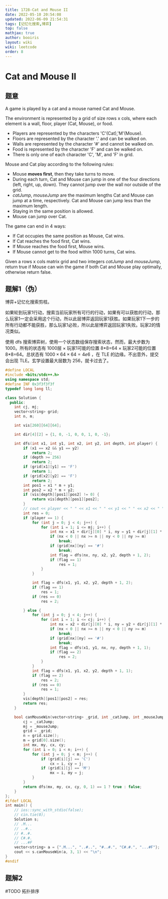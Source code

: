 ```yaml
---
title: 1728-Cat and Mouse II 
date: 2022-05-10 20:54:08 
updated: 2022-06-09 21:54:31
tags: [记忆化搜索,博弈] 
top: false
mathjax: true
author: booiris
layout: wiki  
wiki: leetcode
order: 8
---
```


# Cat and Mouse II

## 题意

A game is played by a cat and a mouse named Cat and Mouse.

The environment is represented by a grid of size rows x cols, where each element is a wall, floor, player (Cat, Mouse), or food.

* Players are represented by the characters 'C'(Cat),'M'(Mouse).
* Floors are represented by the character '.' and can be walked on.
* Walls are represented by the character '#' and cannot be walked on.
* Food is represented by the character 'F' and can be walked on.
* There is only one of each character 'C', 'M', and 'F' in grid.

Mouse and Cat play according to the following rules:

* Mouse **moves first**, then they take turns to move.
* During each turn, Cat and Mouse can jump in one of the four directions (left, right, up, down). They cannot jump over the wall nor outside of the grid.
* *catJump*, *mouseJump* are the maximum lengths Cat and Mouse can jump at a time, respectively. Cat and Mouse can jump less than the maximum length.
* Staying in the same position is allowed.
* Mouse can jump over Cat.

The game can end in 4 ways:

* If Cat occupies the same position as Mouse, Cat wins.
* If Cat reaches the food first, Cat wins.
* If Mouse reaches the food first, Mouse wins.
* If Mouse cannot get to the food within 1000 turns, Cat wins.

Given a rows x cols matrix grid and two integers *catJump* and *mouseJump*, return true if Mouse can win the game if both Cat and Mouse play optimally, otherwise return false.

## 题解1（伪）

博弈+记忆化搜索剪枝。

如果轮到玩家1行动，搜索当前玩家所有可行的行动，如果有可以获胜的行动，那么玩家1一定会采用这个行动，所以此层博弈返回玩家1获胜。如果玩家1下一步的所有行动都不能获胜，那么玩家1必败，所以此层博弈返回玩家1失败。玩家2的情况类似。

使用 dfs 搜索博弈树，使用一个状态数组保存搜索状态，然而，最大步数为 1000。所有的状态有 1000层 $\times$ 玩家1可能的位置 8\*8=64 $\times$ 玩家2可能的位置 8\*8=64。总状态有 $1000 \times 64 \times 64 = 4e6$ ，在 TLE 的边缘。不出意外，提交会出现 TLE。玄学设置最大层数为 256，就卡过去了。

```cpp
#define LOCAL
#include <bits/stdc++.h>
using namespace std;
#define INF 0x3f3f3f3f
typedef long long ll;

class Solution {
  public:
    int cj, mj;
    vector<string> grid;
    int n, m;

    int vis[260][64][64];

    int dir[4][2] = {1, 0, -1, 0, 0, 1, 0, -1};

    int dfs(int x1, int y1, int x2, int y2, int depth, int player) {
        if (x1 == x2 && y1 == y2)
            return 2;
        if (depth >= 256)
            return 2;
        if (grid[x1][y1] == 'F')
            return 1;
        if (grid[x2][y2] == 'F')
            return 2;
        int pos1 = x1 * m + y1;
        int pos2 = x2 * m + y2;
        if (vis[depth][pos1][pos2] != 0) {
            return vis[depth][pos1][pos2];
        }
        // cout << player << " " << x1 << " " << y1 << " " << x2 << " " << y2 << "\n";
        int res = 0;
        if (player == 1) {
            for (int j = 0; j < 4; j++) {
                for (int i = 1; i <= mj; i++) {
                    int nx = x1 + dir[j][0] * i, ny = y1 + dir[j][1] * i;
                    if (nx < 0 || nx >= n || ny < 0 || ny >= m)
                        break;
                    if (grid[nx][ny] == '#')
                        break;
                    int flag = dfs(nx, ny, x2, y2, depth + 1, 2);
                    if (flag == 1)
                        res = 1;
                }
            }

            int flag = dfs(x1, y1, x2, y2, depth + 1, 2);
            if (flag == 1)
                res = 1;
            if (res == 0)
                res = 2;

        } else {
            for (int j = 0; j < 4; j++) {
                for (int i = 1; i <= cj; i++) {
                    int nx = x2 + dir[j][0] * i, ny = y2 + dir[j][1] * i;
                    if (nx < 0 || nx >= n || ny < 0 || ny >= m)
                        break;
                    if (grid[nx][ny] == '#')
                        break;
                    int flag = dfs(x1, y1, nx, ny, depth + 1, 1);
                    if (flag == 2)
                        res = 2;
                }
            }
            int flag = dfs(x1, y1, x2, y2, depth + 1, 1);
            if (flag == 2)
                res = 2;
            if (res == 0)
                res = 1;
        }
        vis[depth][pos1][pos2] = res;
        return res;
    }

    bool canMouseWin(vector<string> _grid, int _catJump, int _mouseJump) {
        cj = _catJump;
        mj = _mouseJump;
        grid = _grid;
        n = grid.size();
        m = grid[0].size();
        int mx, my, cx, cy;
        for (int i = 0; i < n; i++) {
            for (int j = 0; j < m; j++) {
                if (grid[i][j] == 'C')
                    cx = i, cy = j;
                if (grid[i][j] == 'M')
                    mx = i, my = j;
            }
        }
        return dfs(mx, my, cx, cy, 0, 1) == 1 ? true : false;
    }
};
#ifdef LOCAL
int main() {
    // ios::sync_with_stdio(false);
    // cin.tie(0);
    Solution s;
    // .M...
    // ..#..
    // #..#.
    // C#.#.
    // ...#F
    vector<string> a = {".M...", "..#..", "#..#.", "C#.#.", "...#F"};
    cout << s.canMouseWin(a, 3, 1) << "\n";
}
#endif

```

## 题解2

#TODO
拓扑排序
